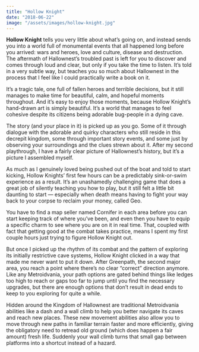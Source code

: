 ```yaml
---
title: "Hollow Knight"
date: "2018-06-22"
image: "/assets/images/hollow-knight.jpg"
---
```


**Hollow Knight** tells you very little about what’s going on, and instead sends you into a world full of monumental events that all happened long before you arrived: wars and heroes, love and culture, disease and destruction. The aftermath of Hallownest’s troubled past is left for you to discover and comes through loud and clear, but only if you take the time to listen. It’s told in a very subtle way, but teaches you so much about Hallownest in the process that I feel like I could practically write a book on it.

It’s a tragic tale, one full of fallen heroes and terrible decisions, but it still manages to make time for beautiful, calm, and hopeful moments throughout. And it’s easy to enjoy those moments, because Hollow Knight’s hand-drawn art is simply beautiful. It’s a world that manages to feel cohesive despite its citizens being adorable bug-people in a dying cave.

The story (and your place in it) is picked up as you go. Some of it through dialogue with the adorable and quirky characters who still reside in this decrepit kingdom, some through important story events, and some just by observing your surroundings and the clues strewn about it. After my second playthrough, I have a fairly clear picture of Hallownest’s history, but it’s a picture I assembled myself.

As much as I genuinely loved being pushed out of the boat and told to start kicking, Hollow Knights’ first few hours can be a predictably sink-or-swim experience as a result. It’s an unashamedly challenging game that does a great job of silently teaching you how to play, but it still felt a little bit daunting to start — especially when death means having to fight your way back to your corpse to reclaim your money, called Geo.

You have to find a map seller named Cornifer in each area before you can start keeping track of where you’ve been, and even then you have to equip a specific charm to see where you are on it in real time. That, coupled with fact that getting good at the combat takes practice, means I spent my first couple hours just trying to figure Hollow Knight out.

But once I picked up the rhythm of its combat and the pattern of exploring its initially restrictive cave systems, Hollow Knight clicked in a way that made me never want to put it down. After Greenpath, the second major area, you reach a point where there’s no clear “correct” direction anymore. Like any Metroidvania, your path options are gated behind things like ledges too high to reach or gaps too far to jump until you find the necessary upgrades, but there are enough options that don’t result in dead ends to keep to you exploring for quite a while.

Hidden around the Kingdom of Hallownest are traditional Metroidvania abilities like a dash and a wall climb to help you better navigate its caves and reach new places. These new movement abilities also allow you to move through new paths in familiar terrain faster and more efficiently, giving the obligatory need to retread old ground (which does happen a fair amount) fresh life. Suddenly your wall climb turns that small gap between platforms into a shortcut instead of a hazard.
